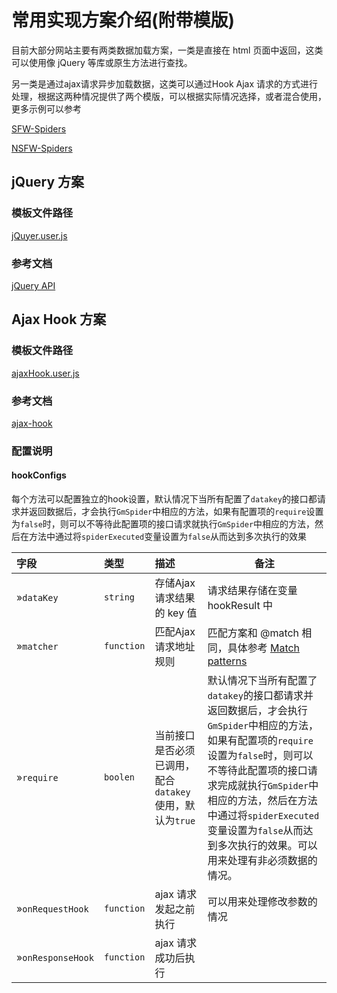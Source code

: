 # 常用实现方案介绍(附带模版)

目前大部分网站主要有两类数据加载方案，一类是直接在 html 页面中返回，这类可以使用像 jQuery 等库或原生方法进行查找。

另一类是通过ajax请求异步加载数据，这类可以通过Hook Ajax 请求的方式进行处理，根据这两种情况提供了两个模版，可以根据实际情况选择，或者混合使用，更多示例可以参考 

[SFW-Spiders](https://github.com/CatVodSpider-GM/SFW-Spiders)

[NSFW-Spiders](https://github.com/CatVodSpider-GM/NSFW-Spiders)

## jQuery 方案

### 模板文件路径

[jQuyer.user.js](../templates/userScripts/jQuery.user.js)

### 参考文档

[jQuery API](https://api.jquery.com/)



## Ajax Hook 方案

### 模板文件路径

[ajaxHook.user.js](../templates/userScripts/ajaxHook.user.js)

### 参考文档

[ajax-hook](https://github.com/wendux/ajax-hook)

### 配置说明

#### hookConfigs

每个方法可以配置独立的hook设置，默认情况下当所有配置了`datakey`的接口都请求并返回数据后，才会执行`GmSpider`中相应的方法，如果有配置项的`require`设置为`false`时，则可以不等待此配置项的接口请求就执行`GmSpider`中相应的方法，然后在方法中通过将`spiderExecuted`变量设置为`false`从而达到多次执行的效果

| 字段              | 类型       | 描述                                                    | 备注                                                         |
| :---------------- | :--------- | :------------------------------------------------------ | ------------------------------------------------------------ |
| »`dataKey`        | `string`   | 存储Ajax请求结果的 key 值                               | 请求结果存储在变量 hookResult 中                             |
| »`matcher`        | `function` | 匹配Ajax请求地址规则                                    | 匹配方案和 @match 相同，具体参考 [Match patterns](https://developer.chrome.com/docs/extensions/develop/concepts/match-patterns?hl=zh-cn) |
| »`require`        | `boolen`   | 当前接口是否必须已调用，配合`datakey`使用，默认为`true` | 默认情况下当所有配置了`datakey`的接口都请求并返回数据后，才会执行`GmSpider`中相应的方法，如果有配置项的`require`设置为`false`时，则可以不等待此配置项的接口请求完成就执行`GmSpider`中相应的方法，然后在方法中通过将`spiderExecuted`变量设置为`false`从而达到多次执行的效果。可以用来处理有非必须数据的情况。 |
| »`onRequestHook`  | `function` | ajax 请求发起之前执行                                   | 可以用来处理修改参数的情况                                   |
| »`onResponseHook` | `function` | ajax 请求成功后执行                                     |                                                              |


